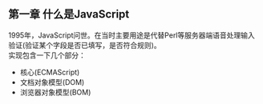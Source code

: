 ## 第一章 什么是JavaScript

  1995年，JavaScript问世。在当时主要用途是代替Perl等服务器端语音处理输入验证(验证某个字段是否已填写，是否符合规则)。  
  实现包含一下几个部分：

* 核心(ECMAScript)
* 文档对象模型(DOM)
* 浏览器对象模型(BOM)
  